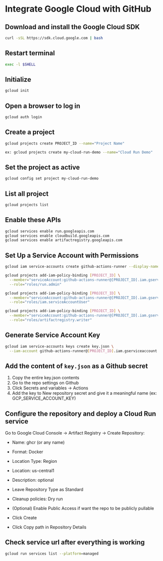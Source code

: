 # Integrate Google Cloud with GitHub

## Download and install the Google Cloud SDK
```bash
curl -sSL https://sdk.cloud.google.com | bash
```

## Restart terminal
```bash
exec -l $SHELL
```

## Initialize
```bash
gcloud init
```

## Open a browser to log in
```bash
gcloud auth login
```

## Create a project
```bash
gcloud projects create PROJECT_ID --name="Project Name"

ex: gcloud projects create my-cloud-run-demo --name="Cloud Run Demo"
```

## Set the project as active
```bash
gcloud config set project my-cloud-run-demo
```

## List all project
```bash
gcloud projects list
```

## Enable these APIs
```bash
gcloud services enable run.googleapis.com
gcloud services enable cloudbuild.googleapis.com
gcloud services enable artifactregistry.googleapis.com
```

## Set Up a Service Account with Permissions
```bash
gcloud iam service-accounts create github-actions-runner --display-name "GitHub Actions Runner"

gcloud projects add-iam-policy-binding [PROJECT_ID] \
  --member="serviceAccount:github-actions-runner@[PROJECT_ID].iam.gserviceaccount.com" \
  --role="roles/run.admin"

gcloud projects add-iam-policy-binding [PROJECT_ID] \
  --member="serviceAccount:github-actions-runner@[PROJECT_ID].iam.gserviceaccount.com" \
  --role="roles/iam.serviceAccountUser"

gcloud projects add-iam-policy-binding [PROJECT_ID] \
  --member="serviceAccount:github-actions-runner@[PROJECT_ID].iam.gserviceaccount.com" \
  --role="roles/artifactregistry.writer"
```


## Generate Service Account Key
```bash
gcloud iam service-accounts keys create key.json \
  --iam-account github-actions-runner@[PROJECT_ID].iam.gserviceaccount.com
```

## Add the content of `key.json` as a Github secret

1. Copy the entire key.json contents
2. Go to the repo settings on Github
3. Click Secrets and variables → Actions
4. Add the key to New repository secret and give it a meaningful name (ex: GCP_SERVICE_ACCOUNT_KEY)

## Configure the repository and deploy a Cloud Run service

Go to Google Cloud Console → Artifact Registry → Create Repository:

- Name: ghcr (or any name)

- Format: Docker

- Location Type: Region

- Location: us-central1

- Description: optional

- Leave Repository Type as Standard

- Cleanup policies: Dry run

- (Optional) Enable Public Access if want the repo to be publicly pullable

- Click Create

- Click Copy path in Repository Details 

## Check service url after everything is working
```bash
gcloud run services list --platform=managed
```
